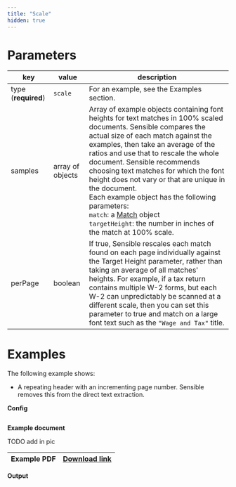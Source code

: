 ```yaml
---
title: "Scale"
hidden: true
---
```




Parameters
====

| key                 | value            | description                                                  |
| ------------------- | ---------------- | ------------------------------------------------------------ |
| type (**required**) | `scale`          | For an example, see the Examples section.                    |
| samples             | array of objects | Array of example objects containing font heights for text matches in 100% scaled documents. Sensible compares the actual size of each match against the examples, then take an average of the ratios and use that to rescale the whole document. Sensible recommends choosing text matches for which the font height does not vary or that are unique in the document.<br/>Each example object has the following parameters:<br/> `match`: a [Match](doc:match) object<br/>`targetHeight`: the number in inches of the match at 100% scale. |
| perPage             | boolean          | If true, Sensible rescales each match found on each page individually against the Target Height parameter, rather than taking an average of all matches' heights. For example, if a tax return contains multiple W-2 forms, but each W-2 can unpredictably be scanned at a different scale, then you can set this parameter to true and match on a large font text such as the `"Wage and Tax"` title. |

Examples
====

The following example shows:

- A repeating header with an incrementing page number. Sensible removes this from the direct text extraction.

  

  

**Config**

```json

```

**Example document**

TODO add in pic

| Example PDF | [Download link](https://raw.githubusercontent.com/sensible-hq/sensible-docs/main/readme-sync/assets/v0/pdfs/scale.pdf) |
| ------------------------------------------ | ------------------------------------------------------------ |

**Output**

```json

```


